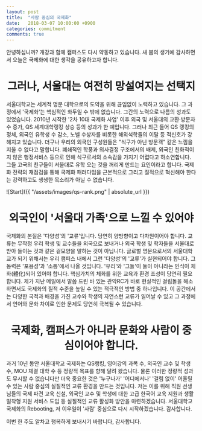 ```yaml
---
layout: post
title:  "사람 중심의 국제화"
date:   2018-03-07 10:00:00 +0900
categories: commitment
comments: true
---
```


안녕하십니까? 개강과 함께 캠퍼스도 다시 약동하고 있습니다. 새 봄의 생기에 감사하면서 오늘은 국제화에 대한 생각을 공유하고자 합니다.

# <center>그러나, 서울대는 여전히 망설여지는 선택지</center>

서울대학교는 세계적 명문 대학으로의 도약을 위해 끊임없이 노력하고 있습니다. 그 과정에서 '국제화'는 핵심적인 화두일 수 밖에 없습니다. 그간의 노력으로 나름의 성과도 있었습니다. 2010년 시작한 '2차 10대 국제화 사업' 이후 외국 및 서울대의 교환·방문자 수 증가, QS 세계대학랭킹 상승 등의 성과가 한 예입니다. 그러나 최근 들어 QS 랭킹의 정체, 외국인 유학생 수 감소, 노벨 수상자를 비롯한 해외석학들의 이탈 등 적신호가 강해지고 있습니다. 더구나 우리의 외국인 구성원들은 "식구가 아닌 방문객" 같은 느낌을 지울 수 없다고 말합니다. 폐쇄적인 학풍과 의사결정 구조에서의 배제, 외국인 친화적이지 않은 행정서비스 등으로 인해 식구로서의 소속감을 가지기 어렵다고 하소연합니다. 그들 고국의 친구들이 서울대로 유학 오는 것을 꺼리게 만드는 요인이라고 합니다. 국제화 전략의 재점검을 통해 국제화 패러다임을 근본적으로 그리고 질적으로 혁신해야 한다는 강력하고도 생생한 목소리가 아닐 수 없습니다.

![Start]({{ "/assets/images/qs-rank.png" | absolute_url }})

# <center>외국인이 '서울대 가족'으로 느낄 수 있어야</center>

국제화의 본질은 '다양성'의 '교류'입니다. 당연히 양방향이고 다차원이어야 합니다. 교류는 무작정 우리 학생 및 교수들을 외국으로 보내거나 외국 학생 및 학자들을 서울대로 받아 들이는 것과 같은 겉모양을 말하는 것이 아닙니다. 글로벌 명문으로서의 서울대학교가 되기 위해서는 우리 캠퍼스 내에서 그런 '다양성'의 '교류'가 실현되어야 합니다. 그 동력은 '포용성'과 '소통'에서 나올 것입니다. '우리'와 '그들'이 둘이 아니라는 인식이 체화(體化)되어 있어야 합니다. 핵심가치의 체화를 위한 교육과 환경 조성이 당연히 필요합니다. 제가 지난 메일에서 말씀 드린 바 있는 관악RC가 바로 현실적인 걸림돌을 해소하면서도 국제화의 질적 수준을 높일 수 있는 적극적인 방법 중 하나입니다. 이 공간에서는 다양한 국적과 배경을 가진 교수와 학생의 자연스런 교류가 일어날 수 있고 그 과정에서 언어와 문화 차이로 인한 문제도 당연히 극복될 수 있습니다.

# <center>국제화, 캠퍼스가 아니라 문화와 사람이 중심이어야 합니다.</center>

과거 10년 동안 서울대학교 국제화는 QS랭킹, 영어강의 과목 수, 외국인 교수 및 학생 수, MOU 체결 대학 수 등 정량적 목표를 향해 달려 왔습니다. 물론 이러한 정량적 성과도 무시할 수 없습니다만 더욱 중요한 것은 '누구나가' '어디에서나' '걸림 없이' 어울릴 수 있는 사람 중심의 실질적인 교류 환경을 만드는 것입니다. 저는 이를 위해 직원 선생님들의 국제 파견 교육 신설, 외국인 교수 및 학생에 대한 고급 한국어 교육 지원과 생활 밀착형 지원 서비스 도입 등 실질적인 교류 활성화 방안을 마련하겠습니다. 서울대학교 국제화의 Rebooting, 저 이우일이 '사람' 중심으로 다시 시작하겠습니다. 감사합니다.

이번 한 주도 알차고 행복하게 보내시기 바랍니다, 감사합니다.
